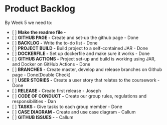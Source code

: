 # Product Backlog
By Week 5 we need to:
- \[ \] **Make the readme file -**
- \[ \] **GITHUB PAGE -** Create and set-up the github page - Done
- \[ \] **BACKLOG -** Write the to-do list - Done
- \[ \] **PROJECT BUILD -** Build project to a self-contained JAR - Done
- \[ \] **DOCKERFILE -** Set up dockerfile and make sure it works - Done
- \[ \] **GITHUB ACTIONS -** Project set-up and build is working using JAR, and Docker on GitHub Actions - Done
- \[ \] **BRANCHES -** Create master, develop and release branches on Github page - Done(Double Check)
- \[ \] **USER STORIES -** Create a user story that relates to the coursework - Done
- \[ \] **RELEASE -** Create first release - Joseph
- \[ \] **CODE OF CONDUCT -** Create our group rules, regulations and responsibilities - Dan
- \[ \] **TASKS -** Give tasks to each group member - Done
- \[ \] **CASE DIAGRAM -** Create and use case diagram - Callum
- \[ \] **GITHUB ISSUES -** - Callum 
